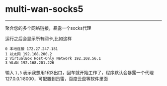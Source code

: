 # multi-wan-socks5

---------

聚合您的多个网络链接，暴露一个socks代理

运行之后会显示所有网卡,比如这样
```
0 本地连接 172.27.247.181
1 以太网 192.168.200.2
2 VirtualBox Host-Only Network 192.168.56.1
3 WLAN 192.168.201.226
```
输入 `1,3` 表示我想用1和3出口，回车就开始工作了，程序默认会暴露一个代理127.0.0.1:8000，可配置到迅雷，百度云盘等软件里面